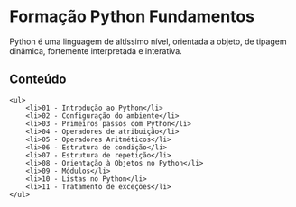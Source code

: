 # Formação Python Fundamentos

Python é uma linguagem de altíssimo nível, orientada a objeto, de tipagem dinâmica, fortemente interpretada e interativa.

## Conteúdo
    <ul>
        <li>01 - Introdução ao Python</li>
        <li>02 - Configuração do ambiente</li>
        <li>03 - Primeiros passos com Python</li>
        <li>04 - Operadores de atribuição</li>
        <li>05 - Operadores Aritméticos</li>
        <li>06 - Estrutura de condição</li>
        <li>07 - Estrutura de repetição</li>
        <li>08 - Orientação à Objetos no Python</li>
        <li>09 - Módulos</li>
        <li>10 - Listas no Python</li>
        <li>11 - Tratamento de exceções</li>
    </ul>

